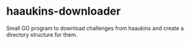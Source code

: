 # haaukins-downloader
Small GO program to download challenges from haaukins and create a directory structure for them.
